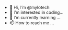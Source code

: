 - 👋 Hi, I’m @mylotech
- 👀 I’m interested in coding...
- 🌱 I’m currently learning ...
- 📫 How to reach me ...

<!---
mylotech/mylotech is a ✨ special ✨ repository because its `README.md` (this file) appears on your GitHub profile.
You can click the Preview link to take a look at your changes.
--->
